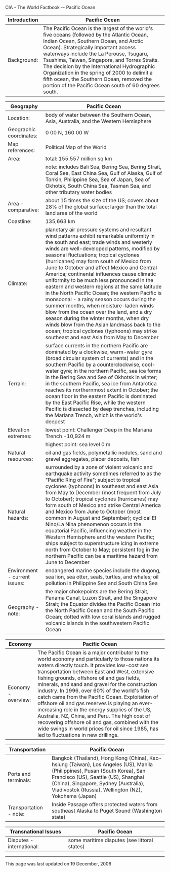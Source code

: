 CIA - The World Factbook -- Pacific Ocean

| Introduction | Pacific Ocean |
| --- | --- |
| Background: | The Pacific Ocean is the largest of the world's five oceans (followed by the Atlantic Ocean, Indian Ocean, Southern Ocean, and Arctic Ocean). Strategically important access waterways include the La Perouse, Tsugaru, Tsushima, Taiwan, Singapore, and Torres Straits. The decision by the International Hydrographic Organization in the spring of 2000 to delimit a fifth ocean, the Southern Ocean, removed the portion of the Pacific Ocean south of 60 degrees south. |

| Geography | Pacific Ocean |
| --- | --- |
| Location: | body of water between the Southern Ocean, Asia, Australia, and the Western Hemisphere |
| Geographic coordinates: | 0 00 N, 160 00 W |
| Map references: | Political Map of the World |
| Area: | total: 155.557 million sq km |
| | note: includes Bali Sea, Bering Sea, Bering Strait, Coral Sea, East China Sea, Gulf of Alaska, Gulf of Tonkin, Philippine Sea, Sea of Japan, Sea of Okhotsk, South China Sea, Tasman Sea, and other tributary water bodies |
| Area - comparative: | about 15 times the size of the US; covers about 28% of the global surface; larger than the total land area of the world |
| Coastline: | 135,663 km |
| Climate: | planetary air pressure systems and resultant wind patterns exhibit remarkable uniformity in the south and east; trade winds and westerly winds are well-developed patterns, modified by seasonal fluctuations; tropical cyclones (hurricanes) may form south of Mexico from June to October and affect Mexico and Central America; continental influences cause climatic uniformity to be much less pronounced in the eastern and western regions at the same latitude in the North Pacific Ocean; the western Pacific is monsoonal - a rainy season occurs during the summer months, when moisture-laden winds blow from the ocean over the land, and a dry season during the winter months, when dry winds blow from the Asian landmass back to the ocean; tropical cyclones (typhoons) may strike southeast and east Asia from May to December |
| Terrain: | surface currents in the northern Pacific are dominated by a clockwise, warm-water gyre (broad circular system of currents) and in the southern Pacific by a counterclockwise, cool-water gyre; in the northern Pacific, sea ice forms in the Bering Sea and Sea of Okhotsk in winter; in the southern Pacific, sea ice from Antarctica reaches its northernmost extent in October; the ocean floor in the eastern Pacific is dominated by the East Pacific Rise, while the western Pacific is dissected by deep trenches, including the Mariana Trench, which is the world's deepest |
| Elevation extremes: | lowest point: Challenger Deep in the Mariana Trench -10,924 m |
| | highest point: sea level 0 m |
| Natural resources: | oil and gas fields, polymetallic nodules, sand and gravel aggregates, placer deposits, fish |
| Natural hazards: | surrounded by a zone of violent volcanic and earthquake activity sometimes referred to as the "Pacific Ring of Fire"; subject to tropical cyclones (typhoons) in southeast and east Asia from May to December (most frequent from July to October); tropical cyclones (hurricanes) may form south of Mexico and strike Central America and Mexico from June to October (most common in August and September); cyclical El Nino/La Nina phenomenon occurs in the equatorial Pacific, influencing weather in the Western Hemisphere and the western Pacific; ships subject to superstructure icing in extreme north from October to May; persistent fog in the northern Pacific can be a maritime hazard from June to December |
| Environment - current issues: | endangered marine species include the dugong, sea lion, sea otter, seals, turtles, and whales; oil pollution in Philippine Sea and South China Sea |
| Geography - note: | the major chokepoints are the Bering Strait, Panama Canal, Luzon Strait, and the Singapore Strait; the Equator divides the Pacific Ocean into the North Pacific Ocean and the South Pacific Ocean; dotted with low coral islands and rugged volcanic islands in the southwestern Pacific Ocean |

| Economy | Pacific Ocean |
| --- | --- |
| Economy - overview: | The Pacific Ocean is a major contributor to the world economy and particularly to those nations its waters directly touch. It provides low-cost sea transportation between East and West, extensive fishing grounds, offshore oil and gas fields, minerals, and sand and gravel for the construction industry. In 1996, over 60% of the world's fish catch came from the Pacific Ocean. Exploitation of offshore oil and gas reserves is playing an ever-increasing role in the energy supplies of the US, Australia, NZ, China, and Peru. The high cost of recovering offshore oil and gas, combined with the wide swings in world prices for oil since 1985, has led to fluctuations in new drillings. |

| Transportation | Pacific Ocean |
| --- | --- |
| Ports and terminals: | Bangkok (Thailand), Hong Kong (China), Kao-hsiung (Taiwan), Los Angeles (US), Manila (Philippines), Pusan (South Korea), San Francisco (US), Seattle (US), Shanghai (China), Singapore, Sydney (Australia), Vladivostok (Russia), Wellington (NZ), Yokohama (Japan) |
| Transportation - note: | Inside Passage offers protected waters from southeast Alaska to Puget Sound (Washington state) |

| Transnational Issues | Pacific Ocean |
| --- | --- |
| Disputes - international: | some maritime disputes (see littoral states) |

---
This page was last updated on 19 December, 2006                      
